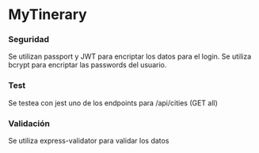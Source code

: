 # MyTinerary

### Seguridad
Se utilizan passport y JWT para encriptar los datos para el login.
Se utiliza bcrypt para encriptar las passwords del usuario.

### Test
Se testea con jest uno de los endpoints para /api/cities (GET all)

### Validación
Se utiliza express-validator para validar los datos
